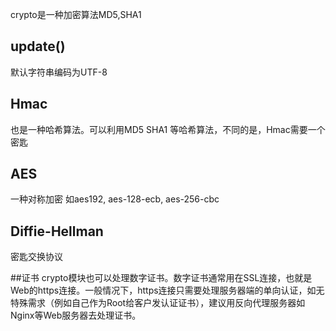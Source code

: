 crypto是一种加密算法MD5,SHA1

## update()
默认字符串编码为UTF-8

## Hmac
也是一种哈希算法。可以利用MD5 SHA1 等哈希算法，不同的是，Hmac需要一个密匙

## AES 
一种对称加密 如aes192, aes-128-ecb, aes-256-cbc

## Diffie-Hellman
密匙交换协议

##证书
crypto模块也可以处理数字证书。数字证书通常用在SSL连接，也就是Web的https连接。一般情况下，https连接只需要处理服务器端的单向认证，如无特殊需求（例如自己作为Root给客户发认证证书），建议用反向代理服务器如Nginx等Web服务器去处理证书。